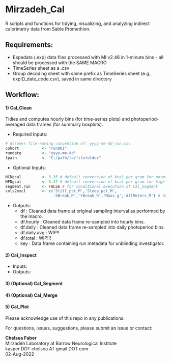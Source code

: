 # Mirzadeh_Cal
R scripts and functions for tidying, visualizing, and analyzing indirect calorimetry data from Sable Promethion. 

## Requirements: 
- Expedata (.exp) data files processed with MI v2.46 in 1-minute bins - all should be processed with the SAME MACRO
- TimeSeries sheet as a .csv 
- Group decoding sheet with same prefix as TimeSeries sheet (e.g., expID_date_code.csv), saved in same directory

## Workflow:
#### 1) Cal_Clean
Tidies and computes hourly bins (for time-series plots) and photoperiod-averaged data frames (for summary boxplots).
- Required Inputs: 
``` R
# Assumes file-naming convention of: yyyy-mm-dd_run.csv
cohort          <- "run001"
rundate         <- "yyyy-mm-dd"
fpath           <- "C:/path/to/filefolder"
```
- Optional Inputs: 
```R
NCDgcal         <- 3.35 # default conversion of kcal per gram for normal chow 
HFDgcal         <- 5.47 # default conversion of kcal per gram for high-fat diet
segment.run     <- FALSE # for conditional execution of Cal_Segment 
cols2excl       <- c('Still_pct_M','Sleep_pct_M',
                     'XBreak_R','YBreak_R','Mass_g','AllMeters_M') # default columns to exclude
```
- Outputs:
    * df
: Cleaned data frame at original sampling interval as performed by the macro. 
    * df.hourly
: Cleaned data frame re-sampled into hourly bins.
    * df.daily
: Cleaned data frame re-sampled into daily photoperiod bins.
    * df.daily.avg
: WIP!!
    * df.total
: WIP!!!
    * key
: Data frame containing run metadata for unblinding investigator.
#### 2) Cal_Inspect
- Inputs:
- Outputs:
#### 3) (Optional) Cal_Segment
#### 4) (Optional) Cal_Merge
#### 5) Cal_Plot

Please acknowledge use of this repo in any publications.

For questions, issues, suggestions, please submit an issue or contact:

**Chelsea Faber**<br>
Mirzadeh Laboratory at Barrow Neurological Institute<br>
kasper DOT chelsea AT gmail DOT com<br>
02-Aug-2022
